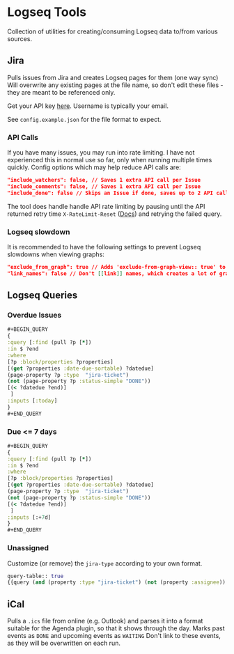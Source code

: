# Logseq Tools

Collection of utilities for creating/consuming Logseq data to/from various sources.

## Jira

Pulls issues from Jira and creates Logseq pages for them (one way sync)
Will overwrite any existing pages at the file name, so don't edit these files - they are meant to be referenced only.

Get your API key [here](https://id.atlassian.com/manage-profile/security/api-tokens). Username is typically your email.

See `config.example.json` for the file format to expect.

### API Calls
If you have many issues, you may run into rate limiting.
I have not experienced this in normal use so far, only when running multiple times quickly.
Config options which may help reduce API calls are:

```json
"include_watchers": false, // Saves 1 extra API call per Issue
"include_comments": false, // Saves 1 extra API call per Issue
"include_done": false // Skips an Issue if done, saves up to 2 API calls per done Issue. No savings if include_watchers and include_comments are false.
```

The tool does handle handle API rate limiting by pausing until the API returned retry time `X-RateLimit-Reset` ([Docs](https://developer.atlassian.com/cloud/jira/platform/rate-limiting/)) and retrying the failed query.

### Logseq slowdown
It is recommended to have the following settings to prevent Logseq slowdowns when viewing graphs:

```json
"exclude_from_graph": true // Adds 'exclude-from-graph-view:: true' to each page, greatly cleaning up the graph page
"link_names": false // Don't [[link]] names, which creates a lot of graph connections, especially if the above is false
```

## Logseq Queries

### Overdue Issues

``` clojure
#+BEGIN_QUERY
{
:query [:find (pull ?p [*])
:in $ ?end
:where
[?p :block/properties ?properties]
[(get ?properties :date-due-sortable) ?datedue]
(page-property ?p :type  "jira-ticket")
(not (page-property ?p :status-simple "DONE"))
[(< ?datedue ?end)]
 ]
:inputs [:today]
}
#+END_QUERY
```

### Due <= 7 days

```clojure
#+BEGIN_QUERY
{
:query [:find (pull ?p [*])
:in $ ?end
:where
[?p :block/properties ?properties]
[(get ?properties :date-due-sortable) ?datedue]
(page-property ?p :type  "jira-ticket")
(not (page-property ?p :status-simple "DONE"))
[(< ?datedue ?end)]
 ]
:inputs [:+7d]
}
#+END_QUERY
```

### Unassigned

Customize (or remove) the `jira-type` according to your own format.

```clojure
query-table:: true
{{query (and (property :type "jira-ticket") (not (property :assignee)) (or (property :jira-type "Work-Item of Any Size") (property :jira-type "Objective-Based Work-Item with Duration of Days or Weeks") (property :jira-type "Fine-Grain Work-Item")) (not (property :status-simple "DONE")))}}
```

## iCal

Pulls a `.ics` file from online (e.g. Outlook) and parses it into a format suitable for the Agenda plugin, so that it shows through the day. Marks past events as `DONE` and upcoming events as `WAITING`
Don't link to these events, as they will be overwritten on each run.